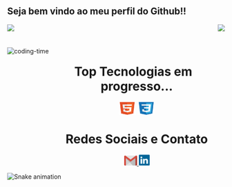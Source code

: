 ## Seja bem vindo ao meu perfil do Github!!

<div>
  
  <img  height="170em" src="https://github-readme-stats.vercel.app/api?username=devbrunolucas&show_icons=true&theme=aura&include_all_commits=true&count_private=true"/>
  <img align="right" height="100em"  src="https://github-readme-stats.vercel.app/api/top-langs/?username=devbrunolucas&layout=compact&langs_count=16&theme=aura"/>
</div>
<br>

<div  align="center"> 
  <div style="display: inline_block"><br>
    <img align="left" height="250" alt="coding-time" src="gif4.gif">
    <h1 align="center">Top Tecnologias em progresso...</h1>
   <!-- <img align="center" height="30" width="40" alt="js-icon"  src="https://raw.githubusercontent.com/devicons/devicon/master/icons/javascript/javascript-plain.svg"> -->
    <!--<img align="center" height="30" width="40" alt="react-icon" src="https://raw.githubusercontent.com/devicons/devicon/master/icons/react/react-original.svg"-->
    <img align="center" height="30" width="40" alt="html-icon" src="https://raw.githubusercontent.com/devicons/devicon/master/icons/html5/html5-original.svg">
    <img align="center" height="30" width="40" alt="css-icon" src="https://raw.githubusercontent.com/devicons/devicon/master/icons/css3/css3-original.svg">
    
   </div>
    
  
  <h1 align="center">Redes Sociais e Contato</h1>
    <a href = "mailto: devbrunolucas@gmail.com">
      <img width="30" src="gmail.svg">
    </a>
    <a href = "[https://www.linkedin.com/in/luigi-gottardello-fonseca-44651a205/](https://www.linkedin.com/in/bruno-lucas-b64910254/)">
      <img width="25" src="linkedin.svg">
    </a>
    
</div>
  
![Snake animation](https://github.com/devbrunolucas/devbrunolucas/blob/output/github-contribution-grid-snake.svg)
